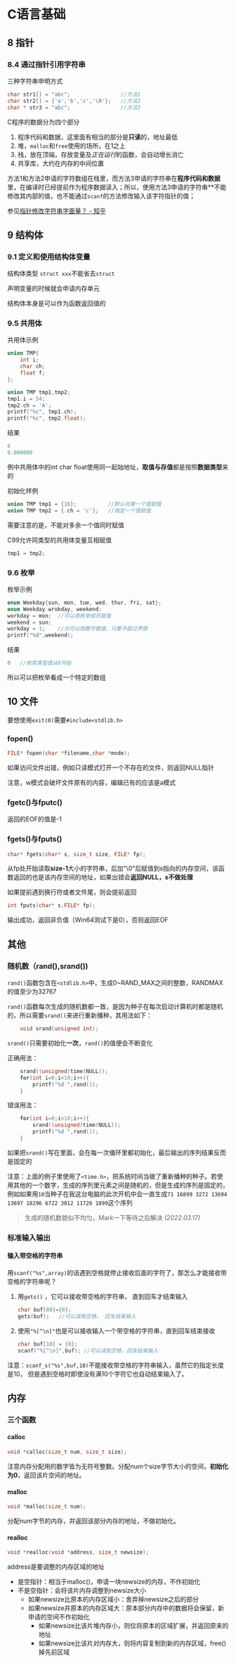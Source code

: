 # C语言基础

## 8 指针

### 8.4 通过指针引用字符串

三种字符串申明方式

```c
char str1[] = "abc";                //方法1
char str2[] = {'a','b','c','\0'};   //方法2
char * str3 = "abc";                //方法3
```

C程序的数据分为四个部分

1. 程序代码和数据，这里面有相当的部分是**只读**的，地址最低
2. 堆，`malloc`和`free`使用的场所，在1之上
3. 栈，放在顶端，存放变量及*正在运行*的函数，会自动增长消亡
4. 共享库，大约在内存的中间位置

方法1和方法2申请的字符数组在栈里，而方法3申请的字符串在**程序代码和数据**里，在编译时已经提前作为程序数据读入；所以，使用方法3申请的字符串**不能修改其内部的值，也不能通过`scanf`的方法修改输入该字符指针的值；

参见[指针修改字符串字面量？ \- 知乎][1]

## 9 结构体

### 9.1 定义和使用结构体变量

结构体类型 `struct xxx`不能省去`struct`

声明变量的时候就会申请内存单元

结构体本身是可以作为函数返回值的

### 9.5 共用体

共用体示例

```c
union TMP{
    int i;
    char ch;
    float f;
};

union TMP tmp1,tmp2;
tmp1.i = 54;
tmp2.ch = 'A';
printf("%c", tmp1.ch);
printf("%c", tmp2.float);
```

结果

```c
6
0.000000
```

例中共用体中的int char float使用同一起始地址，**取值与存值**都是按照**数据类型**来的

初始化样例

```c
union TMP tmp1 = {16};          //默认对第一个值赋值
union TMP tmp2 = {.ch = 'c'};   //指定一个值赋值
```

需要注意的是，不能对多余一个值同时赋值

C99允许同类型的共用体变量互相赋值

```c
tmp1 = tmp2;
```

### 9.6 枚举

枚举示例

```c
enum Weekday{sun, mon, tue, wed, thur, fri, sat};
enum Weekday wrokday, weekend;
workday = mon;  //可以用枚举成员赋值
weekend = sun;
workday = 1;    //也可以用数字赋值，只要不超过界限
printf("%d",weekend);
```

结果

```c
0   //枚举类型值从0开始
```

所以可以把枚举看成一个特定的数组

## 10 文件

要想使用`exit(0)`需要`#include<stdlib.h>`

### fopen()

```c
FILE* fopen(char *filename,char *mode);
```

如果访问文件出错，例如只读模式打开一个不存在的文件，则返回NULL指针

注意，w模式会破坏文件原有的内容，编辑已有的应该是a模式

### fgetc()与fputc()

返回的EOF的值是-1

### fgets()与fputs()

```c
char* fgets(char* s, size_t size, FILE* fp);
```

从fp处开始读取**size-1**大小的字符串，后加"\\0"后赋值到s指向的内存空间，该函数返回的也是该内存空间的地址，如果出错会**返回NULL，s不做处理**

如果提前遇到换行符或者文件尾，则会提前返回

```c
int fputs(char* s,FILE* fp);
```

输出成功，返回非负值（Win64测试下是0），否则返回EOF

## 其他

### 随机数（rand(),srand())

`rand()`函数包含在`<stdlib.h>`中，生成0\~RAND_MAX之间的整数，RANDMAX的值至少为32767

`rand()`函数每次生成的随机数都一致，是因为种子在每次启动计算机时都是随机的，所以需要`srand()`来进行重新播种，其用法如下：

```c
    void srand(unsigned int);
```

`srand()`只需要初始化**一次**，`rand()`的值便会不断变化

正确用法：

```c
    srand((unsigned)time(NULL));
    for(int i=0;i<10;i++){
        printf("%d ",rand());
    }
```

错误用法：

```c
    for(int i=0;i<10;i++){
        srand((unsigned)time(NULL));
        printf("%d ",rand());
    }
```

如果把`srand()`写在里面，会在每一次循环里都初始化，最后输出的序列结果反而是固定的

注意：上面的例子里使用了`<time.h>`，把系统时间当做了重新播种的种子。若使用其他的一个数字，生成的序列里元素之间是随机的，但是生成的序列是固定的，例如如果用`10`当种子在我这台电脑的此次开机中会一直生成`71 16899 3272 13694 13697 18296 6722 3012 11726 1899`这个序列

> 生成的随机数貌似不均匀，Mark一下等待之后解决 *(2022.03.17)*

### 标准输入输出

#### 输入带空格的字符串

用`scanf("%s",array)`的话遇到空格就停止接收后面的字符了，那怎么才能接收带空格的字符串呢？

1. 用`gets()` ，它可以接收带空格的字符串， 直到回车才结束输入

    ```c
    char buf[80]={0}; 
    gets(buf);   //可以读取空格， 回车结束输入
    ```

2. 使用`"%[^\n]"`也是可以接收输入一个带空格的字符串，直到回车结束接收

    ```c
    char buf[10] = {0};
    scanf("%[^\n]",buf); //可以读取空格，回车结束输入
    ```

注意：`scanf_s("%s",buf,10)`不能接收带空格的字符串输入，虽然它的指定长度是10， 但是遇到空格时即使没有满10个字符它也自动结束输入了。

[1]:<https://www.zhihu.com/question/28191923>

## 内存

### 三个函数

#### calloc

```c
void *calloc(size_t num, size_t size);
```

注意内存分配用的数字皆为无符号整数。分配num个size字节大小的空间，**初始化为0**，返回该片空间的地址。

#### malloc

```c
void *malloc(size_t num);
```

分配num字节的内存，并返回该部分内存的地址，不做初始化。

#### realloc

```c
void *realloc(void *address, size_t newsize);
```

address是要调整的内存区域的地址

- 是空指针：相当于malloc()，申请一块newsize的内存，不作初始化
- 不是空指针：会将该片内存调整到newsize大小
  - 如果newsize比原本的内存区域小：舍弃掉newsize之后的部分
  - 如果newsize并原本的内存区域大：原本部分内存中的数据将会保留，新申请的空间不作初始化
    - 如果newsize比该片堆内存小，则仅将原本的区域扩展，并返回原来的地址
    - 如果newsize比该片对内存大，则将内容复制到新的内存区域，free()掉先前区域
